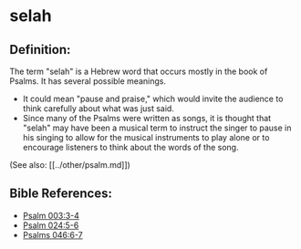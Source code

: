 # selah #

## Definition: ##

The term "selah" is a Hebrew word that occurs mostly in the book of Psalms. It has several possible meanings.

* It could mean "pause and praise," which would invite the audience to think carefully about what was just said.
* Since many of the Psalms were written as songs, it is thought that "selah" may have been a musical term to instruct the singer to pause in his singing to allow for the musical instruments to play alone or to encourage listeners to think about the words of the song.

(See also: [[../other/psalm.md]])

## Bible References: ##

* [Psalm 003:3-4](en/tn/psa/help/03/03)
* [Psalm 024:5-6](en/tn/psa/help/24/05)
* [Psalms 046:6-7](en/tn/psa/help/46/06)